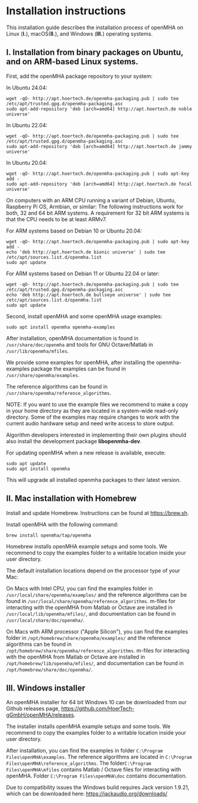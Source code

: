 # Installation instructions

This installation guide describes the installation process of openMHA on
Linux (__I.__),  macOS(__II.__), and Windows (__III.__) operating systems.

## I. Installation from binary packages on Ubuntu, and on ARM-based Linux systems.

First, add the openMHA package repository to your system:

In Ubuntu 24.04:

    wget -qO- http://apt.hoertech.de/openmha-packaging.pub | sudo tee /etc/apt/trusted.gpg.d/openmha-packaging.asc
    sudo apt-add-repository 'deb [arch=amd64] http://apt.hoertech.de noble universe'

In Ubuntu 22.04:

    wget -qO- http://apt.hoertech.de/openmha-packaging.pub | sudo tee /etc/apt/trusted.gpg.d/openmha-packaging.asc
    sudo apt-add-repository 'deb [arch=amd64] http://apt.hoertech.de jammy universe'

In Ubuntu 20.04:

    wget -qO- http://apt.hoertech.de/openmha-packaging.pub | sudo apt-key add -
    sudo apt-add-repository 'deb [arch=amd64] http://apt.hoertech.de focal universe'

On computers with an ARM CPU running a variant of Debian, Ubuntu,
Raspberry Pi OS, Armbian, or similar: The following instructions work for
both, 32 and 64 bit ARM systems.  A requirement for 32 bit ARM systems is that
the CPU needs to be at least ARMv7.

For ARM systems based on Debian 10 or Ubuntu 20.04:

    wget -qO- http://apt.hoertech.de/openmha-packaging.pub | sudo apt-key add -
    echo 'deb http://apt.hoertech.de bionic universe' | sudo tee /etc/apt/sources.list.d/openmha.list
    sudo apt update

For ARM systems based on Debian 11 or Ubuntu 22.04 or later:

    wget -qO- http://apt.hoertech.de/openmha-packaging.pub | sudo tee /etc/apt/trusted.gpg.d/openmha-packaging.asc
    echo 'deb http://apt.hoertech.de bullseye universe' | sudo tee /etc/apt/sources.list.d/openmha.list
    sudo apt update


Second, install openMHA and some openMHA usage examples:
```
sudo apt install openmha openmha-examples
```

After installation, openMHA documentation is found in
`/usr/share/doc/openmha`
and tools for GNU Octave/Matlab in `/usr/lib/openmha/mfiles`.

We provide some examples for openMHA, after installing the openmha-examples
package the examples can be found in `/usr/share/openmha/examples`.

The reference algorithms can be found in `/usr/share/openmha/reference_algorithms`.

NOTE: If you want to use the example files we recommend to make a copy in your
home directory as they are located in a system-wide read-only directory. Some of
the examples may require changes to work with the current audio hardware setup
and need write access to store output.

Algorithm developers interested in implementing their own plugins should also
install the development package __libopenmha-dev__.

For updating openMHA when a new release is available, execute:

```
sudo apt update
sudo apt install openmha
```

This will upgrade all installed openmha packages to their latest version.

## II. Mac installation with Homebrew

Install and update Homebrew. Instructions can be found at https://brew.sh.

Install openMHA with the following command:

```
brew install openmha/tap/openmha
```

Homebrew installs openMHA example setups and some tools. We recommend to
copy the examples folder to a writable location inside your user directory.

The default installation locations depend on the processor type of your Mac:

On Macs with Intel CPU, you can find the examples folder in
`/usr/local/share/openmha/examples/` and the reference algorithms can be found
in `/usr/local/share/openmha/reference_algorithms`. m-files for interacting
with the openMHA from Matlab or Octave are installed in
`/usr/local/lib/openmha/mfiles/`, and documentation can be found in
`/usr/local/share/doc/openmha/`.

On Macs with ARM processor ("Apple Silicon"), you can find the examples
folder in `/opt/homebrew/share/openmha/examples/` and the reference algorithms
can be found in `/opt/homebrew/share/openmha/reference_algorithms`. m-files
for interacting with the openMHA from Matlab or Octave are installed in
`/opt/homebrew/lib/openmha/mfiles/`, and documentation can be found in
`/opt/homebrew/share/doc/openmha/`.


## III. Windows installer

An openMHA installer for 64 bit Windows 10 can be downloaded from our
Github releases page, https://github.com/HoerTech-gGmbH/openMHA/releases.

The installer installs openMHA example setups and some tools. We recommend to
copy the examples folder to a writable location inside your user directory.

After installation, you can find the examples in folder
`C:\Program Files\openMHA\examples`. The reference algorithms are located in
`C:\Program Files\openMHA\reference_algorithms`.
The folder`C:\Program Files\openMHA\mfiles` contains Matlab / Octave files for
interacting with openMHA.  Folder `C:\Program Files\openMHA\doc` contains
documentation.

Due to compatibility issues the Windows build requires Jack version 1.9.21, which can
be downloaded here: https://jackaudio.org/downloads/
